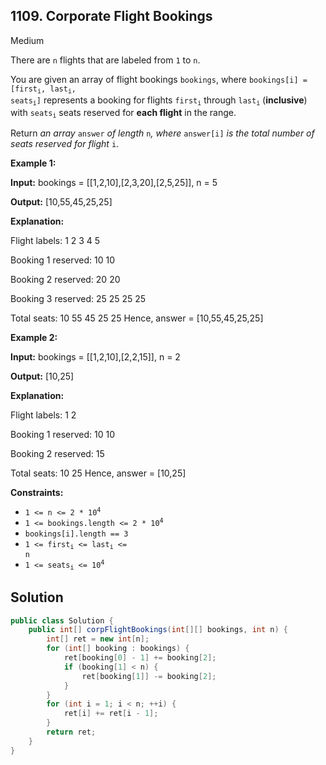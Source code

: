 ## 1109\. Corporate Flight Bookings

Medium

There are `n` flights that are labeled from `1` to `n`.

You are given an array of flight bookings `bookings`, where <code>bookings[i] = [first<sub>i</sub>, last<sub>i</sub>, seats<sub>i</sub>]</code> represents a booking for flights <code>first<sub>i</sub></code> through <code>last<sub>i</sub></code> (**inclusive**) with <code>seats<sub>i</sub></code> seats reserved for **each flight** in the range.

Return _an array_ `answer` _of length_ `n`_, where_ `answer[i]` _is the total number of seats reserved for flight_ `i`.

**Example 1:**

**Input:** bookings = \[\[1,2,10],[2,3,20],[2,5,25]], n = 5

**Output:** [10,55,45,25,25]

**Explanation:** 

Flight labels: 1 2 3 4 5 

Booking 1 reserved: 10 10 

Booking 2 reserved: 20 20 

Booking 3 reserved: 25 25 25 25 

Total seats: 10 55 45 25 25 Hence, answer = [10,55,45,25,25]

**Example 2:**

**Input:** bookings = \[\[1,2,10],[2,2,15]], n = 2

**Output:** [10,25]

**Explanation:** 

Flight labels: 1 2 

Booking 1 reserved: 10 10 

Booking 2 reserved: 15 

Total seats: 10 25 Hence, answer = [10,25]

**Constraints:**

*   <code>1 <= n <= 2 * 10<sup>4</sup></code>
*   <code>1 <= bookings.length <= 2 * 10<sup>4</sup></code>
*   `bookings[i].length == 3`
*   <code>1 <= first<sub>i</sub> <= last<sub>i</sub> <= n</code>
*   <code>1 <= seats<sub>i</sub> <= 10<sup>4</sup></code>

## Solution

```java
public class Solution {
    public int[] corpFlightBookings(int[][] bookings, int n) {
        int[] ret = new int[n];
        for (int[] booking : bookings) {
            ret[booking[0] - 1] += booking[2];
            if (booking[1] < n) {
                ret[booking[1]] -= booking[2];
            }
        }
        for (int i = 1; i < n; ++i) {
            ret[i] += ret[i - 1];
        }
        return ret;
    }
}
```